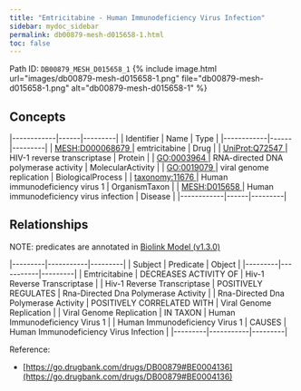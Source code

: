 ```yaml
---
title: "Emtricitabine - Human Immunodeficiency Virus Infection"
sidebar: mydoc_sidebar
permalink: db00879-mesh-d015658-1.html
toc: false 
---
```



Path ID: `DB00879_MESH_D015658_1`
{% include image.html url="images/db00879-mesh-d015658-1.png" file="db00879-mesh-d015658-1.png" alt="db00879-mesh-d015658-1" %}

## Concepts

|------------|------|---------|
| Identifier | Name | Type    |
|------------|------|---------|
| <a href="https://identifiers.org/MESH:D000068679">MESH:D000068679 </a> | emtricitabine | Drug |
| <a href="https://identifiers.org/UniProt:Q72547">UniProt:Q72547 </a> | HIV-1 reverse transcriptase | Protein |
| <a href="https://identifiers.org/GO:0003964">GO:0003964 </a> | RNA-directed DNA polymerase activity | MolecularActivity |
| <a href="https://identifiers.org/GO:0019079">GO:0019079 </a> | viral genome replication | BiologicalProcess |
| <a href="https://identifiers.org/taxonomy:11676">taxonomy:11676 </a> | Human immunodeficiency virus 1 | OrganismTaxon |
| <a href="https://identifiers.org/MESH:D015658">MESH:D015658 </a> | Human immunodeficiency virus infection | Disease |
|------------|------|---------|

## Relationships


NOTE: predicates are annotated in <a href="https://github.com/biolink/biolink-model/releases/tag/v1.3.0">Biolink Model (v1.3.0)</a>

|---------|-----------|---------|
| Subject | Predicate | Object  |
|---------|-----------|---------|
| Emtricitabine | DECREASES ACTIVITY OF | Hiv-1 Reverse Transcriptase |
| Hiv-1 Reverse Transcriptase | POSITIVELY REGULATES | Rna-Directed Dna Polymerase Activity |
| Rna-Directed Dna Polymerase Activity | POSITIVELY CORRELATED WITH | Viral Genome Replication |
| Viral Genome Replication | IN TAXON | Human Immunodeficiency Virus 1 |
| Human Immunodeficiency Virus 1 | CAUSES | Human Immunodeficiency Virus Infection |
|---------|-----------|---------|

Reference: 
  - [https://go.drugbank.com/drugs/DB00879#BE0004136](https://go.drugbank.com/drugs/DB00879#BE0004136)
